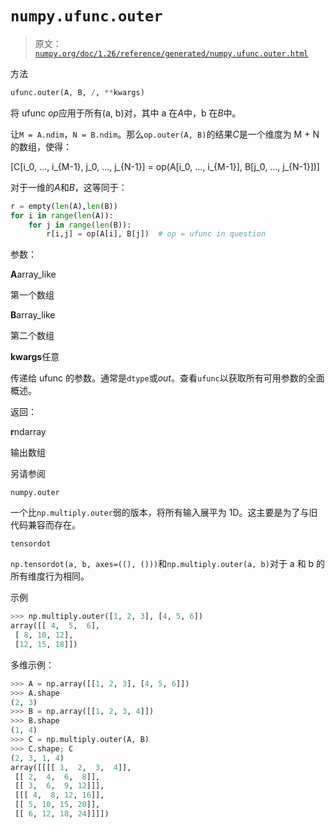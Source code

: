 # `numpy.ufunc.outer`

> 原文：[`numpy.org/doc/1.26/reference/generated/numpy.ufunc.outer.html`](https://numpy.org/doc/1.26/reference/generated/numpy.ufunc.outer.html)

方法

```py
ufunc.outer(A, B, /, **kwargs)
```

将 ufunc *op*应用于所有(a, b)对，其中 a 在*A*中，b 在*B*中。

让`M = A.ndim`，`N = B.ndim`。那么`op.outer(A, B)`的结果*C*是一个维度为 M + N 的数组，使得：

\[C[i_0, ..., i_{M-1}, j_0, ..., j_{N-1}] = op(A[i_0, ..., i_{M-1}], B[j_0, ..., j_{N-1}])\]

对于一维的*A*和*B*，这等同于：

```py
r = empty(len(A),len(B))
for i in range(len(A)):
    for j in range(len(B)):
        r[i,j] = op(A[i], B[j])  # op = ufunc in question 
```

参数：

**A**array_like

第一个数组

**B**array_like

第二个数组

**kwargs**任意

传递给 ufunc 的参数。通常是`dtype`或*out*。查看`ufunc`以获取所有可用参数的全面概述。

返回：

**r**ndarray

输出数组

另请参阅

`numpy.outer`

一个比`np.multiply.outer`弱的版本，将所有输入展平为 1D。这主要是为了与旧代码兼容而存在。

`tensordot`

`np.tensordot(a, b, axes=((), ()))`和`np.multiply.outer(a, b)`对于 a 和 b 的所有维度行为相同。

示例

```py
>>> np.multiply.outer([1, 2, 3], [4, 5, 6])
array([[ 4,  5,  6],
 [ 8, 10, 12],
 [12, 15, 18]]) 
```

多维示例：

```py
>>> A = np.array([[1, 2, 3], [4, 5, 6]])
>>> A.shape
(2, 3)
>>> B = np.array([[1, 2, 3, 4]])
>>> B.shape
(1, 4)
>>> C = np.multiply.outer(A, B)
>>> C.shape; C
(2, 3, 1, 4)
array([[[[ 1,  2,  3,  4]],
 [[ 2,  4,  6,  8]],
 [[ 3,  6,  9, 12]]],
 [[[ 4,  8, 12, 16]],
 [[ 5, 10, 15, 20]],
 [[ 6, 12, 18, 24]]]]) 
```
